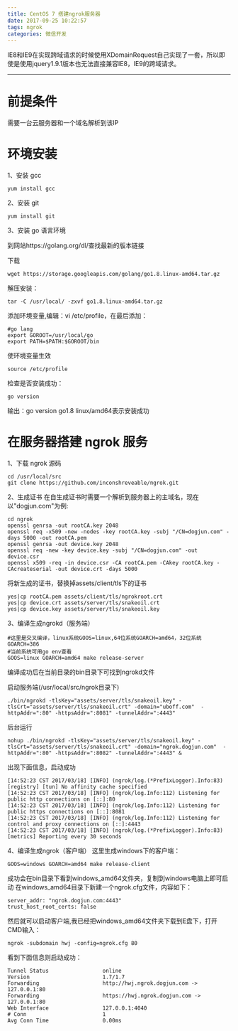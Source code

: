 ```yaml
---
title: CentOS 7 搭建ngrok服务器
date: 2017-09-25 10:22:57
tags: ngrok
categories: 微信开发
---
```

IE8和IE9在实现跨域请求的时候使用XDomainRequest自己实现了一套，所以即使是使用jquery1.9.1版本也无法直接兼容IE8，IE9的跨域请求。
<!--more-->
------
# 前提条件
需要一台云服务器和一个域名解析到该IP
# 环境安装
1、安装 gcc
```ssh
yum install gcc
```
2、安装 git
```ssh
yum install git
```
3、安装 go 语言环境

到网站https://golang.org/dl/查找最新的版本链接

下载
```ssh
wget https://storage.googleapis.com/golang/go1.8.linux-amd64.tar.gz
```
解压安装：
```ssh
tar -C /usr/local/ -zxvf go1.8.linux-amd64.tar.gz
```
添加环境变量,编辑：vi /etc/profile，在最后添加：
```ssh
#go lang
export GOROOT=/usr/local/go
export PATH=$PATH:$GOROOT/bin
```
使环境变量生效
```ssh
source /etc/profile
```
检查是否安装成功：
```ssh
go version
```
输出：go version go1.8 linux/amd64表示安装成功
# 在服务器搭建 ngrok 服务
1、下载 ngrok 源码
```ssh
cd /usr/local/src
git clone https://github.com/inconshreveable/ngrok.git
```
2、生成证书
在自生成证书时需要一个解析到服务器上的主域名，现在以"dogjun.com"为例:
```ssh
cd ngrok
openssl genrsa -out rootCA.key 2048
openssl req -x509 -new -nodes -key rootCA.key -subj "/CN=dogjun.com" -days 5000 -out rootCA.pem
openssl genrsa -out device.key 2048
openssl req -new -key device.key -subj "/CN=dogjun.com" -out device.csr
openssl x509 -req -in device.csr -CA rootCA.pem -CAkey rootCA.key -CAcreateserial -out device.crt -days 5000
```
将新生成的证书，替换掉assets/client/tls下的证书
```ssh
yes|cp rootCA.pem assets/client/tls/ngrokroot.crt
yes|cp device.crt assets/server/tls/snakeoil.crt
yes|cp device.key assets/server/tls/snakeoil.key
```
3、编译生成ngrokd（服务端）
```ssh
#这里是交叉编译，linux系统GOOS=linux,64位系统GOARCH=amd64，32位系统GOARCH=386
#当前系统可用go env查看
GOOS=linux GOARCH=amd64 make release-server
```
编译成功后在当前目录的bin目录下可找到ngrokd文件

启动服务端(/usr/local/src/ngrok目录下)
```ssh
./bin/ngrokd -tlsKey="assets/server/tls/snakeoil.key" -tlsCrt="assets/server/tls/snakeoil.crt" -domain="uboff.com"  -httpAddr=":80" -httpsAddr=":8081" -tunnelAddr=":4443"
```
后台运行
```ssh
nohup ./bin/ngrokd -tlsKey="assets/server/tls/snakeoil.key" -tlsCrt="assets/server/tls/snakeoil.crt" -domain="ngrok.dogjun.com"  -httpAddr=":80" -httpsAddr=":8082" -tunnelAddr=":4443" &
```
出现下面信息，启动成功
```ssh
[14:52:23 CST 2017/03/18] [INFO] (ngrok/log.(*PrefixLogger).Info:83) [registry] [tun] No affinity cache specified
[14:52:23 CST 2017/03/18] [INFO] (ngrok/log.Info:112) Listening for public http connections on [::]:80
[14:52:23 CST 2017/03/18] [INFO] (ngrok/log.Info:112) Listening for public https connections on [::]:8081
[14:52:23 CST 2017/03/18] [INFO] (ngrok/log.Info:112) Listening for control and proxy connections on [::]:4443
[14:52:23 CST 2017/03/18] [INFO] (ngrok/log.(*PrefixLogger).Info:83) [metrics] Reporting every 30 seconds
```
4、编译生成ngrok（客户端）
这里生成windows下的客户端：
```ssh
GOOS=windows GOARCH=amd64 make release-client
```
成功会在bin目录下看到windows_amd64文件夹，复制到windows电脑上即可启动
在windows_amd64目录下新建一个ngrok.cfg文件，内容如下：
```ssh
server_addr: "ngrok.dogjun.com:4443"
trust_host_root_certs: false
```
然后就可以启动客户端,我已经把windows_amd64文件夹下载到E盘下，打开CMD输入：
```ssh
ngrok -subdomain hwj -config=ngrok.cfg 80
```
看到下面信息则启动成功：
```ssh
Tunnel Status                 online
Version                       1.7/1.7
Forwarding                    http://hwj.ngrok.dogjun.com -> 127.0.0.1:80
Forwarding                    https://hwj.ngrok.dogjun.com -> 127.0.0.1:80
Web Interface                 127.0.0.1:4040
# Conn                        1
Avg Conn Time                 0.00ms
```
